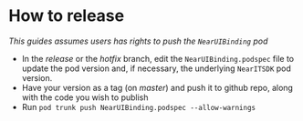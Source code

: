 # How to release

*This guides assumes users has rights to push the `NearUIBinding` pod*

* In the *release* or the *hotfix* branch, edit the `NearUIBinding.podspec` file to update the pod version and, if necessary, the underlying `NearITSDK` pod version.
* Have your version as a tag (on *master*) and push it to github repo, along with the code you wish to publish
* Run `pod trunk push NearUIBinding.podspec --allow-warnings`